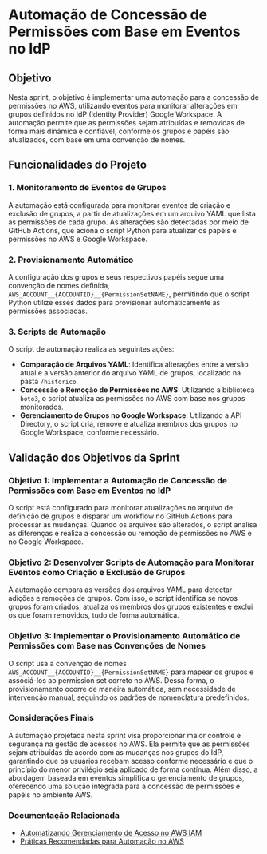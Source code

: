 # Automação de Concessão de Permissões com Base em Eventos no IdP

## Objetivo

Nesta sprint, o objetivo é implementar uma automação para a concessão de permissões no AWS, utilizando eventos para monitorar alterações em grupos definidos no IdP (Identity Provider) Google Workspace. A automação permite que as permissões sejam atribuídas e removidas de forma mais dinâmica e confiável, conforme os grupos e papéis são atualizados, com base em uma convenção de nomes.

## Funcionalidades do Projeto

### 1. Monitoramento de Eventos de Grupos

A automação está configurada para monitorar eventos de criação e exclusão de grupos, a partir de atualizações em um arquivo YAML que lista as permissões de cada grupo. As alterações são detectadas por meio de GitHub Actions, que aciona o script Python para atualizar os papéis e permissões no AWS e Google Workspace.

### 2. Provisionamento Automático

A configuração dos grupos e seus respectivos papéis segue uma convenção de nomes definida, `AWS_ACCOUNT__{ACCOUNTID}__{PermissionSetNAME}`, permitindo que o script Python utilize esses dados para provisionar automaticamente as permissões associadas.

### 3. Scripts de Automação

O script de automação realiza as seguintes ações:
   - **Comparação de Arquivos YAML**: Identifica alterações entre a versão atual e a versão anterior do arquivo YAML de grupos, localizado na pasta `/historico`.
   - **Concessão e Remoção de Permissões no AWS**: Utilizando a biblioteca `boto3`, o script atualiza as permissões no AWS com base nos grupos monitorados.
   - **Gerenciamento de Grupos no Google Workspace**: Utilizando a API Directory, o script cria, remove e atualiza membros dos grupos no Google Workspace, conforme necessário.

## Validação dos Objetivos da Sprint

### Objetivo 1: Implementar a Automação de Concessão de Permissões com Base em Eventos no IdP
O script está configurado para monitorar atualizações no arquivo de definição de grupos e disparar um workflow no GitHub Actions para processar as mudanças. Quando os arquivos são alterados, o script analisa as diferenças e realiza a concessão ou remoção de permissões no AWS e no Google Workspace. 

### Objetivo 2: Desenvolver Scripts de Automação para Monitorar Eventos como Criação e Exclusão de Grupos
A automação compara as versões dos arquivos YAML para detectar adições e remoções de grupos. Com isso, o script identifica se novos grupos foram criados, atualiza os membros dos grupos existentes e exclui os que foram removidos, tudo de forma automática.

### Objetivo 3: Implementar o Provisionamento Automático de Permissões com Base nas Convenções de Nomes
O script usa a convenção de nomes `AWS_ACCOUNT__{ACCOUNTID}__{PermissionSetNAME}` para mapear os grupos e associá-los ao permission set correto no AWS. Dessa forma, o provisionamento ocorre de maneira automática, sem necessidade de intervenção manual, seguindo os padrões de nomenclatura predefinidos.

### Considerações Finais

A automação projetada nesta sprint visa proporcionar maior controle e segurança na gestão de acessos no AWS. Ela permite que as permissões sejam atribuídas de acordo com as mudanças nos grupos do IdP, garantindo que os usuários recebam acesso conforme necessário e que o princípio do menor privilégio seja aplicado de forma contínua. Além disso, a abordagem baseada em eventos simplifica o gerenciamento de grupos, oferecendo uma solução integrada para a concessão de permissões e papéis no ambiente AWS.

### Documentação Relacionada

- [Automatizando Gerenciamento de Acesso no AWS IAM](https://docs.aws.amazon.com/pt_br/IAM/latest/UserGuide/introduction_access-management.html)
- [Práticas Recomendadas para Automação no AWS](https://docs.aws.amazon.com/pt_br/IAM/latest/UserGuide/best-practices.html)
